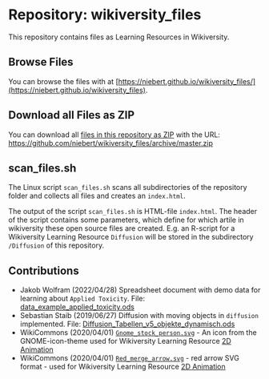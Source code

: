 # Repository: wikiversity_files
This repository contains files as Learning Resources in Wikiversity.

## Browse Files
You can browse the files with at [https://niebert.github.io/wikiversity_files/](https://niebert.github.io/wikiversity_files).

## Download all Files as ZIP
You can download all [files in this repository as ZIP](https://github.com/niebert/wikiversity_files/archive/master.zip) with the URL: https://github.com/niebert/wikiversity_files/archive/master.zip

## scan_files.sh
The Linux script `scan_files.sh` scans all subdirectories of the repository folder and collects all files and creates an `index.html`.

The output of the script `scan_files.sh` is HTML-file `index.html`. The header of the script contains some parameters, which define for which artile in wikiversity these open source files are created. E.g. an R-script for a Wikiversity Learning Resource `Diffusion` will be stored in the subdirectory `/Diffusion` of this repository.

## Contributions
* Jakob Wolfram (2022/04/28) Spreadsheet document with demo data for learning about `Applied Toxicity`. File: [data_example_applied_toxicity.ods](https://niebert.github.io/wikiversity_files/en/Applied_toxicity_of_chemicals/data_example_applied_toxicity.ods)
* Sebastian Staib (2019/06/27) Diffusion with moving objects in `diffusion` implemented. File: [Diffusion_Tabellen_v5_objekte_dynamisch.ods](https://niebert.github.io/wikiversity_files/)
* WikiCommons (2020/04/01) [`Gnome_stock_person.svg`](https://commons.wikimedia.org/wiki/File:Gnome-stock_person.svg) - An icon from the GNOME-icon-theme  used for Wikiversity Learning Resource [2D Animation](https://en.wikiversity.org/wiki/2D_Animation)
* WikiCommons (2020/04/01) [`Red_merge_arrow.svg`](https://commons.wikimedia.org/wiki/File:Red_merge_arrow.svg) - red arrow SVG format - used for Wikiversity Learning Resource [2D Animation](https://en.wikiversity.org/wiki/2D_Animation)